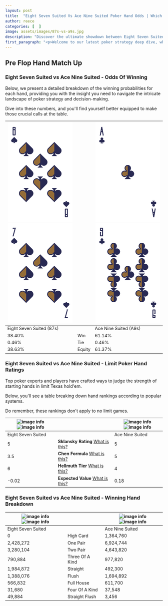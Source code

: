 ```yaml
---
layout: post
title:  "Eight Seven Suited Vs Ace Nine Suited Poker Hand Odds | Which Is The Better Hand In Poker? A Complete Guide"
author: reece
categories: [  ]
image: assets/images/87s-vs-a9s.jpg
description: "Discover the ultimate showdown between Eight Seven Suited and Ace Nine Suited in poker! Uncover the odds, strategies, and scenarios where one hand triumphs over the other. Get ready to up your poker game with this thrilling analysis."
first_paragraph: "<p>Welcome to our latest poker strategy deep dive, where we're pitting two distinct hands against each other in a high-stakes showdown: Eight Seven Suited vs Ace Nine Suited.</p><p>In the dynamic world of poker, every decision counts, and knowing which hand holds the upper hand is key to your success at the table.</p><p>In this article, we'll dissect these two hands, explore the scenarios where one dominates the other, and equip you with the knowledge to make strategic choices that can tip the odds in your favor.</p><p>Get ready to unravel the intriguing dynamics of these poker hands and elevate your game to new heights.</p>"
---
```




[comment]: # (sp0)

## Pre Flop Hand Match Up

<div class="table hand-ratings" markdown="1"> 



### Eight Seven Suited vs Ace Nine Suited - Odds Of Winning

Below, we present a detailed breakdown of the winning probabilities for each hand, providing you with the insight you need to navigate the intricate landscape of poker strategy and decision-making. 

Dive into these numbers, and you'll find yourself better equipped to make those crucial calls at the table.


    
| ![image info](assets/images/hand1/8.png) ![image info](assets/images/hand1/7.png) |  | ![image info](assets/images/hand2/a.png) ![image info](assets/images/hand2/9.png) |
| -------- | -------- | -------- |
| Eight Seven Suited (87s) |  | Ace Nine Suited (A9s) |
| 38.40% | Win | 61.14% |
| 0.46% | Tie | 0.46% |
| 38.63% | Equity | 61.37% |




[comment]: # (sp1)



### Eight Seven Suited vs Ace Nine Suited - Limit Poker Hand Ratings

Top poker experts and players have crafted ways to judge the strength of starting hands in limit Texas hold'em. 

Below, you'll see a table breaking down hand rankings according to popular systems. 

Do remember, these rankings don't apply to no limit games.


    
| ![image info](https://www.riverpairs.com/assets/images/hand1/8.png) ![image info](https://www.riverpairs.com/assets/images/hand1/7.png) |  | ![image info](https://www.riverpairs.com/assets/images/hand2/a.png) ![image info](https://www.riverpairs.com/assets/images/hand2/9.png) |
| -------- | -------- | -------- |
| Eight Seven Suited |  | Ace Nine Suited |
| 5 | **Sklansky Rating** [What is this?](/sklansky-rating-explained) | 5 |
| 3.5 | **Chen Formula** [What is this?](/chen-formula-explained) | 5 |
| 6 | **Hellmuth Tier** [What is this?](/Hellmuth-tier-explained) | 4 |
| -0.02 | **Expected Value** [What is this?](/expected-value-explained) | 0.18 |




[comment]: # (sp2)



### Eight Seven Suited vs Ace Nine Suited - Winning Hand Breakdown


    
| ![image info](https://www.riverpairs.com/assets/images/hand1/8.png) ![image info](https://www.riverpairs.com/assets/images/hand1/7.png) |  | ![image info](https://www.riverpairs.com/assets/images/hand2/a.png) ![image info](https://www.riverpairs.com/assets/images/hand2/9.png) |
| -------- | -------- | -------- |
| Eight Seven Suited |  | Ace Nine Suited |
| 0 | High Card | 1,364,760 |
| 2,428,272 | One Pair | 6,924,744 |
| 3,280,104 | Two Pair | 4,643,820 |
| 790,884 | Three Of A Kind | 977,820 |
| 1,984,872 | Straight | 492,300 |
| 1,388,076 | Flush | 1,694,892 |
| 566,832 | Full House | 611,700 |
| 31,680 | Four Of A Kind | 37,548 |
| 49,884 | Straight Flush | 3,456 |




[comment]: # (sp3)



</div>

[comment]: # (sp4)



[comment]: # (sp5)

